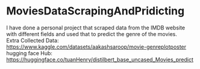 # MoviesDataScrapingAndPridicting
I have done a personal project that scraped data from the IMDB website with different fields and used that to predict the genre of the movies.
 <br> Extra Collected Data: https://www.kaggle.com/datasets/aakashsaroop/movie-genreplotposter
 <br> hugging face Hub: https://huggingface.co/tuanHenry/distilbert_base_uncased_Movies_predict
